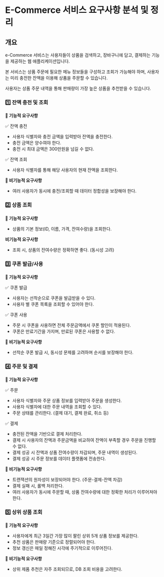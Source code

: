 # E-Commerce 서비스 요구사항 분석 및 정리

## 개요
e-Commerce 서비스는 사용자들이 상품을 검색하고, 장바구니에 담고, 결제하는 기능을 제공하는 웹 애플리케이션입니다.

본 서비스는 상품 주문에 필요한 메뉴 정보들을 구성하고 조회가 가능해야 하며, 사용자는 미리 충전한 잔액을 이용해 상품을 주문할 수 있습니다.

사용자는 상품 주문 내역을 통해 판매량이 가장 높은 상품을 추천받을 수 있습니다.

### 1️⃣ 잔액 충전 및 조회
**🔔 기능적 요구사항**

✅ 잔액 충전
- 사용자 식별자와 충전 금액을 입력받아 잔액을 충전한다.
- 충전 금액은 양수여야 한다.
- 충전 시 최대 금액은 300만원을 넘길 수 없다.

✅ 잔액 조회
- 사용자 식별자를 통해 해당 사용자의 현재 잔액을 조회한다.

**🔔 비기능적 요구사항**
- 여러 사용자가 동시에 충전/조회할 때 데이터 정합성을 보장해야 한다.


### 2️⃣ 상품 조회
**🔔 기능적 요구사항**
- 상품의 기본 정보(ID, 이름, 가격, 잔여수량)을 조회한다.

**비기능적 요구사항**
- 조회 시, 상품의 잔여수량은 정확하면 좋다. (동시성 고려)

### 3️⃣ 쿠폰 발급/사용
**🔔 기능적 요구사항**

✅ 쿠폰 발급
- 사용자는 선착순으로 쿠폰을 발급받을 수 있다.
- 사용자 별 쿠폰 목록을 조회할 수 있어야 한다.

✅ 쿠폰 사용
- 주문 시 쿠폰을 사용하면 전체 주문금액에서 쿠폰 할인이 적용된다.
- 쿠폰은 만료기간을 가지며, 만료된 쿠폰은 사용할 수 없다.

**🔔 비기능적 요구사항**
- 선착순 쿠폰 발급 시, 동시성 문제를 고려하며 순서를 보장해야 한다.

### 4️⃣ 주문 및 결제
**🔔 기능적 요구사항**

✅ 주문
- 사용자 식별자와 주문 상품 정보를 입력받아 주문을 생성한다.
- 사용자 식별자에 대한 주문 내역을 조회할 수 있다.
- 주문 상태를 관리한다. (결제 대기, 결제 완료, 취소 등)

✅ 결제
- 충전된 잔액을 기반으로 결제 처리한다.
- 결제 시 사용자의 잔액과 주문금액을 비교하여 잔액이 부족할 경우 주문을 진행할 수 없다.
- 결제 성공 시 잔액과 상품 잔여수량이 차감되며, 주문 내역이 생성된다.
- 결제 성공 시 주문 정보를 데이터 플랫폼에 전송한다.

**🔔 비기능적 요구사항**
- 트랜잭션의 원자성이 보장되어야 한다. (주문-결제-잔액 차감)
- 결제 실패 시, 롤백 처리한다.
- 여러 사용자가 동시에 주문할 때, 상품 잔여수량에 대한 정확한 처리가 이루어져야 한다.

### 5️⃣ 상위 상품 조회
**🔔 기능적 요구사항**
- 사용자에게 최근 3일간 가장 많이 팔린 상위 5개 상품 정보를 제공한다.
- 추천 상품은 판매량 기준으로 정렬되어야 한다.
- 정보 갱신은 매일 정해진 시각에 주기적으로 이루어진다.

**🔔 비기능적 요구사항**
- 상위 제품 추천은 자주 조회되므로, DB 조회 비용을 고려한다.

